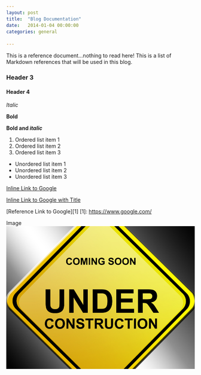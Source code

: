 ```yaml
---
layout: post
title:  "Blog Documentation"
date:   2014-01-04 00:00:00
categories: general

---
```


This is a reference document...nothing to read here! This is a list of Markdown references that will be used in this blog.

### Header 3

#### Header 4

*Italic*

**Bold**

**Bold and _italic_**

1. Ordered list item 1
2. Ordered list item 2
3. Ordered list item 3

- Unordered list item 1
- Unordered list item 2
- Unordered list item 3

[Inline Link to Google](https://www.google.com/)

[Inline Link to Google with Title](https://www.google.com/ "Google's Homepage")

[Reference Link to Google][1]
[1]: https://www.google.com/

Image
![Test Image](/images/under-construction.jpg "Under Construction")